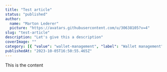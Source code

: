 ```yaml
---
title: "Test article"
status: "published"
author:
  name: "Marton Lederer"
  picture: "https://avatars.githubusercontent.com/u/30638105?v=4"
slug: "test-article"
description: "Let's give this a description"
coverImage: ""
category: [{ "value": "wallet-management", "label": "Wallet management" }]
publishedAt: "2023-10-05T16:50:55.465Z"
---
```


This is the content
